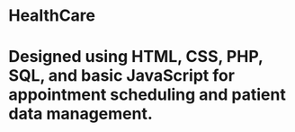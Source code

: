 # HealthCare
<h1>Designed using HTML, CSS, PHP, SQL, and basic JavaScript for appointment scheduling and patient data management.</h1>
